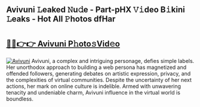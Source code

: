 ## Avivuni 𝙻eaked 𝙽u𝚍e - Part-pHX 𝚅𝚒deo B𝚒kini 𝙻eaks - Hot All 𝙿hotos dfHar

# <h2><a href="http://ld64a3.urlbe.top/?page=Avivuni">🔗🔗👉👉 Avivuni P𝚑oto𝚜Vid𝚎o</a></h2>

[![Avivuni](https://i.imgur.com/eBuTRDB.gif)](http://ld64a3.urlbe.top/?page=Avivuni)
Avivuni, a complex and intriguing personage, defies simple labels. Her unorthodox approach to building a web persona has magnetized and offended followers, generating debates on artistic expression, privacy, and the complexities of virtual communities. Despite the uncertainty of her next actions, her mark on online culture is indelible. Armed with unwavering tenacity and undeniable charm, Avivuni influence in the virtual world is boundless.
